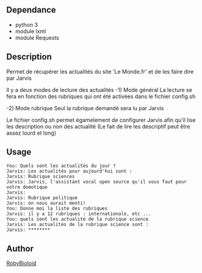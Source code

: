 ## Dependance
- python 3
- module lxml
- module Requests

## Description
Permet de récupérer les actualités du site 'Le Monde.fr' et de les faire dire par Jarvis

Il y a deux modes de lecture des actualités
 -1) Mode général
La lecture se fera en fonction des rubriques qui ont été activées dans le fichier config.sh

 -2) Mode rubrique
Seul la rubrique demandé sera lu par Jarvis


Le fichier config.sh permet égamelement de configurer Jarvis afin qu'il lise les description ou non des actualité
(Le fait de lire les descriptif peut être assez lourd et long)

## Usage
```
You: Quels sont les actualités du jour ?
Jarvis: Les actualités pour aujourd'hui sont :
Jarvis: Rubrique sciences
Jarvis: Jarvis, l'assistant vocal open source qu'il vous faut pour votre domotique
Jarvis:
Jarvis: Rubrique politique
Jarvis: on nous aurait menti!
You: Donne moi la liste des rubriques
Jarvis: il y a 12 rubriques : internationale, etc ...
You: quels sont les actualité de la rubrique science
Jarvis: Les actualités de la rubrique science sont :
Jarvis: ********

```

## Author
[RobyBioloid](https://github.com/RobyBioloid/jarvis-leMonde)

